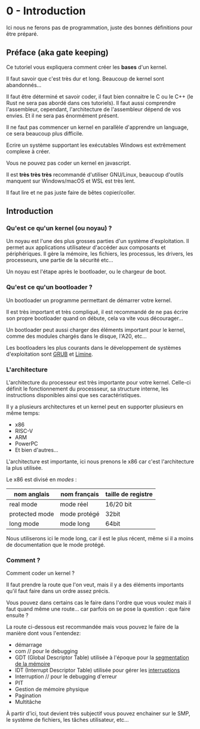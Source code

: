 # 0 - Introduction
Ici nous ne ferons pas de programmation, juste des bonnes définitions pour être préparé.

## Préface (aka gate keeping)
Ce tutoriel vous expliquera comment créer les __bases__ d'un kernel.

Il faut savoir que c'est très dur et long. Beaucoup de kernel sont abandonnés... 

Il faut être déterminé et savoir coder, il faut bien connaitre le C ou le C++ (le Rust ne sera pas abordé dans ces tutoriels).
Il faut aussi comprendre l'assembleur, cependant, l'architecture de l'assembleur dépend de vos envies. Et il ne sera pas énormément présent.

Il ne faut pas commencer un kernel en parallèle d'apprendre un language, ce sera beaucoup plus difficile.

Ecrire un système supportant les exécutables Windows est extrêmement complexe à créer. 
    
Vous ne pouvez pas coder un kernel en javascript.

Il est __très très très__ recommandé d'utiliser GNU/Linux, beaucoup d'outils manquent sur Windows/macOS et WSL est très lent.

Il faut lire et ne pas juste faire de bêtes copier/coller.

## Introduction

### Qu'est ce qu'un kernel (ou noyau) ?

Un noyau est l'une des plus grosses parties d'un système d'exploitation. Il permet aux applications utilisateur d'accéder aux composants et périphériques. Il gère la mémoire, les fichiers, les processus, les drivers, les processeurs, une partie de la sécurité etc...

Un noyau est l'étape après le bootloader, ou le chargeur de boot.

### Qu'est ce qu'un bootloader ?

Un bootloader un programme permettant de démarrer votre kernel.

Il est très important et très compliqué, il est recommandé de ne pas écrire son propre bootloader quand on débute, cela va vite vous décourager...

Un bootloader peut aussi charger des éléments important pour le kernel, comme des modules chargés dans le disque, l'A20, etc...

Les bootloaders les plus courants dans le développement de systèmes d'exploitation sont [GRUB](https://github.com/fwsGonzo/barebones) et [Limine](https://github.com/limine-bootloader/limine-barebones).

### L'architecture 

L'architecture du processeur est très importante pour votre kernel. Celle-ci définit le fonctionnement du processseur, sa structure interne, les instructions disponibles ainsi que ses caractéristiques.

Il y a plusieurs architectures et un kernel peut en supporter plusieurs en même temps: 

- x86 
- RISC-V
- ARM
- PowerPC
- Et bien d'autres...

L'architecture est importante, ici nous prenons le x86 car c'est l'architecture la plus utilisée.

Le x86 est divisé en *modes* : 


| nom anglais   |nom français   |taille de registre
|------------   |-------------  |-
|real mode      |mode réel      |16/20 bit
|protected mode |mode protégé   |32bit
|long mode      |mode long      |64bit

Nous utiliserons ici le mode long, car il est le plus récent, même si il a moins de documentation que le mode protégé.


### Comment ?
Comment coder un kernel ? 

Il faut prendre la route que l'on veut, mais il y a des éléments importants qu'il faut faire dans un ordre assez précis.

Vous pouvez dans certains cas le faire dans l'ordre que vous voulez mais il faut quand même une route... car parfois on se pose la question : que faire ensuite ? 

La route ci-dessous est recommandée mais vous pouvez le faire de la manière dont vous l'entendez: 

- démarrage
- com // pour le debugging 
- GDT (Global Descriptor Table) utilisée à l'époque pour la [segmentation de la mémoire](https://fr.wikipedia.org/wiki/Segmentation_(informatique))
- IDT (Interrupt Descriptor Table) utilisée pour gérer les [interruptions](https://fr.wikipedia.org/wiki/Interruption_(informatique))
- Interruption  // pour le debugging d'erreur
- PIT 
- Gestion de mémoire physique
- Pagination 
- Multitâche 

À partir d'ici, tout devient très subjectif vous pouvez enchainer sur le SMP, le système de fichiers, les tâches utilisateur, etc...
